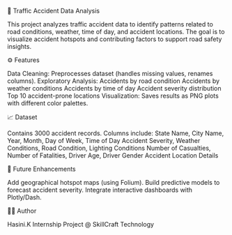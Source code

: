 🚦 Traffic Accident Data Analysis

This project analyzes traffic accident data to identify patterns related to road conditions, weather, time of day, and accident locations.
The goal is to visualize accident hotspots and contributing factors to support road safety insights.

⚙️ Features

Data Cleaning: Preprocesses dataset (handles missing values, renames columns).
Exploratory Analysis:
Accidents by road condition
Accidents by weather conditions
Accidents by time of day
Accident severity distribution
Top 10 accident-prone locations
Visualization: Saves results as PNG plots with different color palettes.

📈 Dataset

Contains 3000 accident records.
Columns include:
State Name, City Name, Year, Month, Day of Week, Time of Day
Accident Severity, Weather Conditions, Road Condition, Lighting Conditions
Number of Casualties, Number of Fatalities, Driver Age, Driver Gender
Accident Location Details

🔮 Future Enhancements

Add geographical hotspot maps (using Folium).
Build predictive models to forecast accident severity.
Integrate interactive dashboards with Plotly/Dash.

👩‍💻 Author

Hasini.K
Internship Project @ SkillCraft Technology
